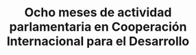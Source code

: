 ---
title: 'Ocho meses de actividad parlamentaria en Cooperación Internacional para el Desarrollo'
description: 'Partido Popular'
link: /documentos/8-meses-de-actividad-parlamentaria-en-Cooperacion-al-Desarrollo-Partido-Popular.pdf
tags:
    - political-watch
    - congreso-de-los-diputados
---